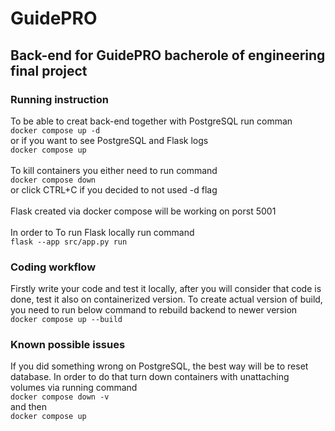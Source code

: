 # GuidePRO
## Back-end for GuidePRO bacherole of engineering final project

### Running instruction
To be able to creat back-end together with PostgreSQL run comman
<br>
`docker compose up -d` 
<br>
or if you want to see PostgreSQL and Flask logs
<br>
`docker compose up` 
<br>
<br>
To kill containers you either need to run command 
<br>
`docker compose down`
<br>
or click CTRL+C if you decided to not used -d flag
<br>
<br>
Flask created via docker compose will be working on porst 5001
<br>
<br>
In order to
To run Flask locally run command
<br>
`flask --app src/app.py run`
<br>
### Coding workflow
Firstly write your code and test it locally, after you will consider that code is done, test it also on 
containerized version. To create actual version of build, you need to run below command to rebuild 
backend to newer version
<br>
`docker compose up --build`
<br>
### Known possible issues
If you did something wrong on PostgreSQL, the best way will be to reset database. In order to do that turn down 
containers with unattaching volumes via running command
<br>
`docker compose down -v` 
<br>
and then
<br>
`docker compose up`
<br>
<br>